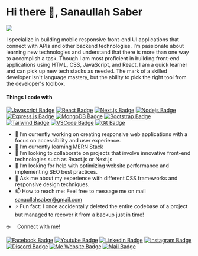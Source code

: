 # Hi there 👋, Sanaullah Saber
![](https://i.postimg.cc/9f3yNyVN/github.png)

I specialize in building mobile responsive front-end UI applications that connect with APIs and other backend technologies. I’m passionate about learning new technologies and understand that there is more than one way to accomplish a task. Though I am most proficient in building front-end applications using HTML, CSS, JavaScript, and React, I am a quick learner and can pick up new tech stacks as needed. The mark of a skilled developer isn't language mastery, but the ability to pick the right tool from the developer's toolbox.
#### Things I code with

[![Javascript Badge](https://img.shields.io/badge/-Javascript-F0DB4F?style=for-the-badge&labelColor=black&logo=javascript&logoColor=F0DB4F)](#)  [![React Badge](https://img.shields.io/badge/-React-61DBFB?style=for-the-badge&labelColor=black&logo=react&logoColor=61DBFB)](#) [![Next.js Badge](https://img.shields.io/badge/next.js-000000?style=for-the-badge&logo=nextdotjs&logoColor=white)](#) [![Nodejs Badge](https://img.shields.io/badge/-Nodejs-3C873A?style=for-the-badge&labelColor=black&logo=node.js&logoColor=3C873A)](#) [![Express.js Badge](https://img.shields.io/badge/Express.js-000000?style=for-the-badge&logo=express&logoColor=white)](#) [![MongoDB Badge](https://img.shields.io/badge/MongoDB-4EA94B?style=for-the-badge&logo=mongodb&logoColor=white)](#) [![Bootstrap Badge](https://img.shields.io/badge/Bootstrap-563D7C?style=for-the-badge&logo=bootstrap&logoColor=white)](#) [![Tailwind Badge](https://img.shields.io/badge/Tailwind%20CSS-092749?style=for-the-badge&logo=tailwindcss&logoColor=06B6D4&labelColor=000000)](#) [![VSCode Badge](https://img.shields.io/badge/Visual_Studio-5C2D91?style=for-the-badge&logo=visual%20studio&logoColor=white)](#) [![Git Badge](https://img.shields.io/badge/Git-F05032?style=for-the-badge&logo=git&logoColor=white)](#)

- 🔭 I’m currently working on creating responsive web applications with a focus on accessibility and user experience. 
- 🌱 I’m currently learning MERN Stack  
- 👯 I’m looking to collaborate on projects that involve innovative front-end technologies such as React.js or Next.js 
- 🤔 I’m looking for help with optimizing website performance and implementing SEO best practices. 
- 💬 Ask me about my experience with different CSS frameworks and responsive design techniques. 
- 📫 How to reach me:  Feel free to message me on mail sanaullahsaber@gmail.com 
- ⚡ Fun fact:  I once accidentally deleted the entire codebase of a project but managed to recover it from a backup just in time! 

:coffee: &emsp;Connect with me!

[![Facebook Badge](https://img.shields.io/badge/Facebook-1877F2?style=for-the-badge&logo=facebook&logoColor=white)](https://www.facebook.com/sanaullah.saber.1) [![Youtube Badge](https://img.shields.io/badge/YouTube-FF0000?style=for-the-badge&logo=youtube&logoColor=white)](https://youtube.com/learnwithsumit)  [![Linkedin Badge](https://img.shields.io/badge/LinkedIn-0077B5?style=for-the-badge&logo=linkedin&logoColor=white)](https://www.linkedin.com/in/) [![Instagram Badge](https://img.shields.io/badge/Instagram-E4405F?style=for-the-badge&logo=instagram&logoColor=white)](https://www.instagram.com/sanaullah.saber/) [![Discord Badge](https://img.shields.io/badge/Discord-5865F2?style=for-the-badge&logo=discord&logoColor=white)](https://discord.com/channels/1112798935904419952) [![Me Website Badge](https://img.shields.io/badge/website-000000?style=for-the-badge&logo=About.me&logoColor=white)](https://mohammad-sanaullah-saber.netlify.app/) [![Mail Badge](https://img.shields.io/badge/Gmail-D14836?style=for-the-badge&logo=gmail&logoColor=white)](mailto:sanaullahsaber@gmail.com)
